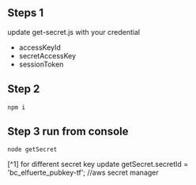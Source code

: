 ## Steps 1

update get-secret.js with your credential
 - accessKeyId
 - secretAccessKey
 - sessionToken

## Step 2
`npm i`

## Step 3 run from console
`node getSecret`

[^1] for different secret key update getSecret.secretId = 'bc_elfuerte_pubkey-tf'; //aws secret manager

